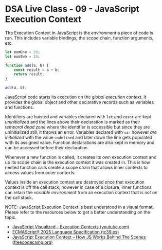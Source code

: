 # DSA Live Class - 09 - JavaScript Execution Context

The Execution Context in JavaScript is the _environment_ a piece of code is run.
This includes variable bindings, the scope chain, function arguments, etc.

```javascript
let numOne = 20;
let numTwo = 10;

function add(a, b) {
    const result = a + b;
    return result;
}

add(a, b);
```

JavaScript code starts its execution on the _global execution context_. It
provides the global object and other declarative records such as variables and
functions.

Identifiers are hoisted and variables declared with `let` and `cosnt` are kept
_uninitialized_ and the lines above their declaration is marked as their
_temporal dead zone_ where the identifier is accessible but since they are
uninitialized still, it throws an error. Variables declared with `var` however
_are initialized_ with the value `undefined` and later down the line gets
populated with its assigned value. Function declarations are also kept in memory
and can be accessed before their declaration.

Whenever a new function is called, it creates its own execution context and up
its scope chain is the execution context it was created in. This is how nested
function calls create a scope chain that allows inner contexts to access values
from outer contexts.

Values inside an execution context are destroyed once that execution context is
off the call stack, however in case of a closure, inner functions can retain the
_variable environment_ from an execution context that is not on the call stack.

NOTE: JavaScript Execution Context is best understood in a visual format. Please
refer to the resources below to get a better understanding on the topic.

-   [JavaScript Visualized - Execution Contexts (youtube.com)](https://www.youtube.com/watch?v=zdGfo6I1yrA)
-   [ECMAScript® 2025 Language Specification (tc39.es)](https://tc39.es/ecma262/#sec-executable-code-and-execution-contexts)
-   [JavaScript Execution Context – How JS Works Behind The Scenes (freecodecamp.org)](https://www.freecodecamp.org/news/execution-context-how-javascript-works-behind-the-scenes/)
